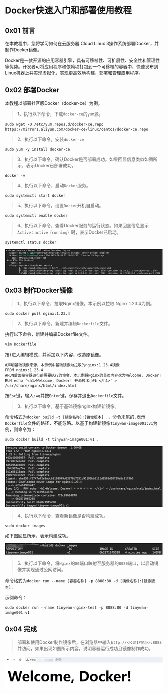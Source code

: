 # Docker快速入门和部署使用教程

## 0x01 前言

在本教程中，您将学习如何在云服务器 Cloud Linux 3操作系统部署Docker，并制作Docker镜像。

Docker是一款开源的应用容器引擎，具有可移植性、可扩展性、安全性和管理性等优势。开发者可将应用程序和依赖项打包到一个可移植的容器中，快速发布到Linux机器上并实现虚拟化，实现更高效地构建、部署和管理应用程序。

## 0x02 部署Docker

本教程以部署社区版Docker（docker-ce）为例。

> 1、执行以下命令，下载`docker-ce`的`yum`源。

```
sudo wget -O /etc/yum.repos.d/docker-ce.repo https://mirrors.aliyun.com/docker-ce/linux/centos/docker-ce.repo
```

> 2、执行以下命令，安装`docker-ce`

```
sudo yum -y install docker-ce
```

> 3、执行以下命令，确认Docker是否部署成功。如果回显信息类似如图所示，表示Docker已部署成功。

```
docker -v
```

> 4、执行以下命令，启动`Docker`服务。

```
sudo systemctl start docker
```

> 5、执行以下命令，设置`Docker`开机自启动。

```
sudo systemctl enable docker
```

> 6、执行以下命令，查看Docker服务的运行状态。如果回显信息显示`Active：active（running）`时，表示Docker已启动。

```
systemctl status docker
```

![图片](./Docker快速入门和部署使用教程.assets/640-555149.webp)

## 0x03 制作Docker镜像

> 1、执行以下命令，拉取Nginx镜像。本示例以拉取 Nginx 1.23.4为例。

```
sudo docker pull nginx:1.23.4
```

> 2、执行以下命令，新建并编辑`Dockerfile`文件。

执行以下命令，新建并编辑Dockerfile文件。

```
vim Dockerfile
```

按`i`进入编辑模式，并添加以下内容，改造原镜像。

```
#声明基础镜像来源，本示例中基础镜像为拉取的nginx:1.23.4镜像
FROM nginx:1.23.4
#RUN后面接容器运行前需要执行的命令，本示例将Nginx的首页内容改为Welcome, Docker!
RUN echo '<h1>Welcome, Docker! 开源技术小栈 </h1>' > /usr/share/nginx/html/index.html
```

按`Esc`键，输入`:wq`并按`Enter`键，保存并退出`Dockerfile`文件。

> 3、执行以下命令，基于基础镜像nginx构建新镜像。

命令格式为`docker build -t [镜像名称]:[镜像版本] .`，命令末尾的`.`表示`Dockerfile`文件的路径，不能忽略。以基于构建新镜像`tinywan-image001:v1`为例，则命令为：

```
sudo docker build -t tinywan-image001:v1 .
```

![图片](./Docker快速入门和部署使用教程.assets/640-1716210901544-88.webp)

> 4、执行以下命令，查看新镜像是否构建成功。

```
sudo docker images 
```

如下图回显所示，表示构建成功。

![图片](./Docker快速入门和部署使用教程.assets/640-1716210901544-89.webp)

> 5、执行以下命令，将`Nginx`的`80`端口映射至服务器的`8080`端口，以启动镜像并实现通过公网访问。

命令格式为`docker run --name [容器名称] -p 8888:80 -d [镜像名称]:[镜像版本]`，

示例命令：

```
sudo docker run --name tinywan-nginx-test -p 8888:80 -d tinywan-image001:v1 
```

## **0x04 完成**

> 部署和使用Docker制作镜像后，在浏览器中输入`http://<公网IP地址>:8888`并访问，如果出现如图所示内容，说明容器运行成功且镜像制作成功。

![图片](./Docker快速入门和部署使用教程.assets/640-1716210901544-90.webp)